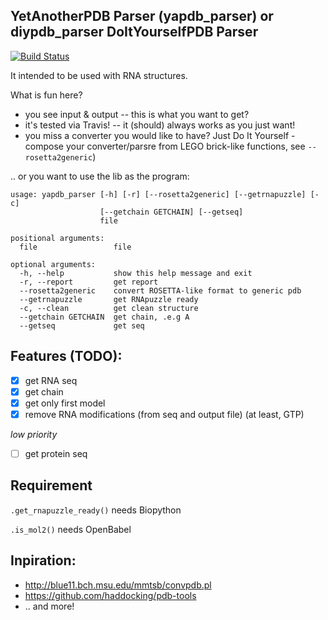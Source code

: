 YetAnotherPDB Parser (yapdb_parser) or diypdb_parser DoItYourselfPDB Parser
-------------------------------------------------

[![Build Status](https://travis-ci.org/m4rx9/rna-pdb-tools.svg?branch=master)](https://travis-ci.org/m4rx9/rna-pdb-tools)

It intended to be used with RNA structures.

What is fun here?

+ you see input & output -- this is what you want to get?
+ it's tested via Travis! -- it (should) always works as you just want!
+ you miss a converter you would like to have? Just Do It Yourself - compose your converter/parsre from LEGO brick-like functions, see `--rosetta2generic`)

.. or you want to use the lib as the program:

    usage: yapdb_parser [-h] [-r] [--rosetta2generic] [--getrnapuzzle] [-c]
                        [--getchain GETCHAIN] [--getseq]
                        file
    
    positional arguments:
      file                 file
    
    optional arguments:
      -h, --help           show this help message and exit
      -r, --report         get report
      --rosetta2generic    convert ROSETTA-like format to generic pdb
      --getrnapuzzle       get RNApuzzle ready
      -c, --clean          get clean structure
      --getchain GETCHAIN  get chain, .e.g A
      --getseq             get seq

## Features (TODO):

- [X] get RNA seq
- [X] get chain
- [X] get only first model
- [X] remove RNA modifications (from seq and output file) (at least, GTP)

*low priority*

- [ ] get protein seq

## Requirement

`.get_rnapuzzle_ready()` needs Biopython

`.is_mol2()` needs OpenBabel

## Inpiration:

+ http://blue11.bch.msu.edu/mmtsb/convpdb.pl
+ https://github.com/haddocking/pdb-tools
+ .. and more!
